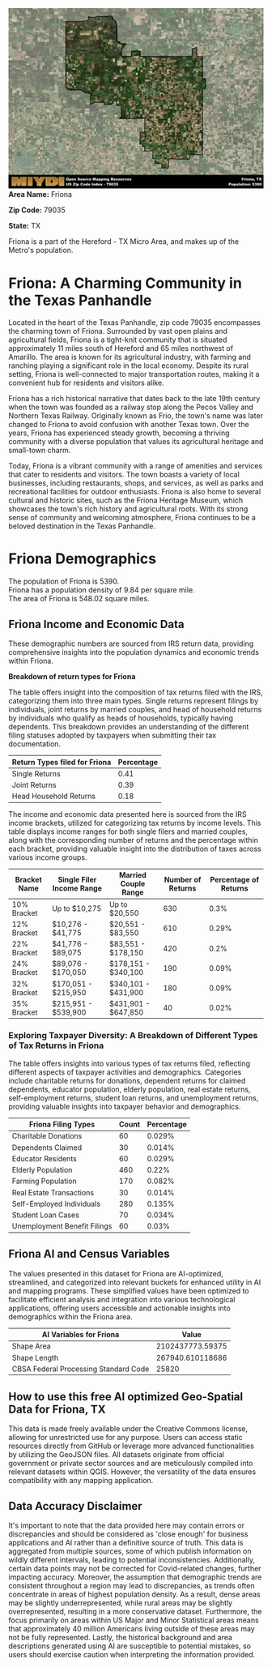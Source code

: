 ![Image Alt Text](../_images/79035.png)
**Area Name:** Friona

**Zip Code:** 79035

**State:** TX

Friona is a part of the Hereford - TX Micro Area, and makes up  of the Metro's population.  

# Friona: A Charming Community in the Texas Panhandle  

Located in the heart of the Texas Panhandle, zip code 79035 encompasses the charming town of Friona. Surrounded by vast open plains and agricultural fields, Friona is a tight-knit community that is situated approximately 11 miles south of Hereford and 65 miles northwest of Amarillo. The area is known for its agricultural industry, with farming and ranching playing a significant role in the local economy. Despite its rural setting, Friona is well-connected to major transportation routes, making it a convenient hub for residents and visitors alike.

Friona has a rich historical narrative that dates back to the late 19th century when the town was founded as a railway stop along the Pecos Valley and Northern Texas Railway. Originally known as Frio, the town's name was later changed to Friona to avoid confusion with another Texas town. Over the years, Friona has experienced steady growth, becoming a thriving community with a diverse population that values its agricultural heritage and small-town charm.

Today, Friona is a vibrant community with a range of amenities and services that cater to residents and visitors. The town boasts a variety of local businesses, including restaurants, shops, and services, as well as parks and recreational facilities for outdoor enthusiasts. Friona is also home to several cultural and historic sites, such as the Friona Heritage Museum, which showcases the town's rich history and agricultural roots. With its strong sense of community and welcoming atmosphere, Friona continues to be a beloved destination in the Texas Panhandle.

# Friona Demographics

The population of Friona is 5390.  
Friona has a population density of 9.84 per square mile.  
The area of Friona is 548.02 square miles.  

## Friona Income and Economic Data

These demographic numbers are sourced from IRS return data, providing comprehensive insights into the population dynamics and economic trends within Friona.

**Breakdown of return types for Friona**

The table offers insight into the composition of tax returns filed with the IRS, categorizing them into three main types. Single returns represent filings by individuals, joint returns by married couples, and head of household returns by individuals who qualify as heads of households, typically having dependents. This breakdown provides an understanding of the different filing statuses adopted by taxpayers when submitting their tax documentation.

| Return Types filed for Friona                              | Percentage          |
|----------------------------------------------------------|---------------------|
| Single Returns                                            | 0.41 |
| Joint Returns                                             | 0.39 |
| Head Household Returns                                    | 0.18 |

The income and economic data presented here is sourced from the IRS income brackets, utilized for categorizing tax returns by income levels. This table displays income ranges for both single filers and married couples, along with the corresponding number of returns and the percentage within each bracket, providing valuable insight into the distribution of taxes across various income groups.

| Bracket Name       | Single Filer Income Range | Married Couple Range | Number of Returns | Percentage of Returns |
|--------------------|----------------------------|----------------------|-------------------|-----------------------|
| 10% Bracket        | Up to $10,275              | Up to $20,550        | 630 | 0.3% |
| 12% Bracket        | $10,276 - $41,775          | $20,551 - $83,550    | 610 | 0.29% |
| 22% Bracket        | $41,776 - $89,075          | $83,551 - $178,150   | 420 | 0.2% |
| 24% Bracket        | $89,076 - $170,050         | $178,151 - $340,100  | 190 | 0.09% |
| 32% Bracket        | $170,051 - $215,950        | $340,101 - $431,900  | 180 | 0.09% |
| 35% Bracket        | $215,951 - $539,900        | $431,901 - $647,850  | 40 | 0.02% |

### Exploring Taxpayer Diversity: A Breakdown of Different Types of Tax Returns in Friona

The table offers insights into various types of tax returns filed, reflecting different aspects of taxpayer activities and demographics. Categories include charitable returns for donations, dependent returns for claimed dependents, educator population, elderly population, real estate returns, self-employment returns, student loan returns, and unemployment returns, providing valuable insights into taxpayer behavior and demographics.

| Friona Filing Types                    | Count | Percentage |
|--------------------------------------|-------|------------|
| Charitable Donations                 | 60 | 0.029% |
| Dependents Claimed                   | 30 | 0.014% |
| Educator Residents                   | 60 | 0.029% |
| Elderly Population                   | 460 | 0.22% |
| Farming Population                   | 170 | 0.082% |
| Real Estate Transactions             | 30 | 0.014% |
| Self-Employed Individuals            | 280 | 0.135% |
| Student Loan Cases                   | 70 | 0.034% |
| Unemployment Benefit Filings         | 60 | 0.03% |

## Friona AI and Census Variables

The values presented in this dataset for Friona are AI-optimized, streamlined, and categorized into relevant buckets for enhanced utility in AI and mapping programs. These simplified values have been optimized to facilitate efficient analysis and integration into various technological applications, offering users accessible and actionable insights into demographics within the Friona area.

| AI Variables for Friona | Value |
|-------------|-------|
| Shape Area | 2102437773.59375 |
| Shape Length | 267940.610118686 |
| CBSA Federal Processing Standard Code | 25820 |

## How to use this free AI optimized Geo-Spatial Data for Friona, TX

This data is made freely available under the Creative Commons license, allowing for unrestricted use for any purpose. Users can access static resources directly from GitHub or leverage more advanced functionalities by utilizing the GeoJSON files. All datasets originate from official government or private sector sources and are meticulously compiled into relevant datasets within QGIS. However, the versatility of the data ensures compatibility with any mapping application.

## Data Accuracy Disclaimer
It's important to note that the data provided here may contain errors or discrepancies and should be considered as 'close enough' for business applications and AI rather than a definitive source of truth. This data is aggregated from multiple sources, some of which publish information on wildly different intervals, leading to potential inconsistencies. Additionally, certain data points may not be corrected for Covid-related changes, further impacting accuracy. Moreover, the assumption that demographic trends are consistent throughout a region may lead to discrepancies, as trends often concentrate in areas of highest population density. As a result, dense areas may be slightly underrepresented, while rural areas may be slightly overrepresented, resulting in a more conservative dataset. Furthermore, the focus primarily on areas within US Major and Minor Statistical areas means that approximately 40 million Americans living outside of these areas may not be fully represented. Lastly, the historical background and area descriptions generated using AI are susceptible to potential mistakes, so users should exercise caution when interpreting the information provided.
